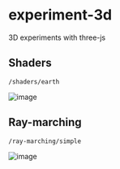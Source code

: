 # experiment-3d

3D experiments with three-js

## Shaders

`/shaders/earth`

![image](https://user-images.githubusercontent.com/29680544/176576720-de699b78-b1e0-4025-9ed4-bbb375f626d5.png)

## Ray-marching

`/ray-marching/simple`

![image](https://user-images.githubusercontent.com/29680544/177706333-57f2484d-1794-4d9d-bac6-cd747c0c0453.png)
